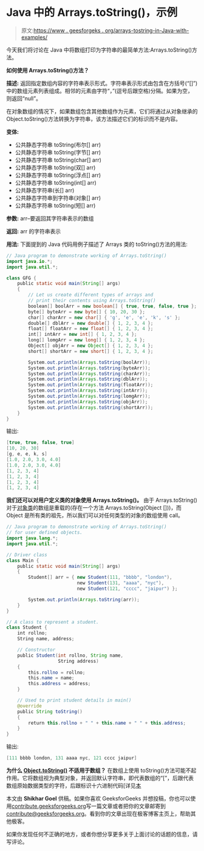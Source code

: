 # Java 中的 Arrays.toString()，示例

> 原文:[https://www . geesforgeks . org/arrays-tostring-in-Java-with-examples/](https://www.geeksforgeeks.org/arrays-tostring-in-java-with-examples/)

今天我们将讨论在 Java 中将数组打印为字符串的最简单方法:Arrays.toString()方法。

**如何使用 Arrays.toString()方法？**

**描述:**
返回指定数组内容的字符串表示形式。字符串表示形式由包含在方括号(“[]”)中的数组元素列表组成。相邻的元素由字符“，”(逗号后跟空格)分隔。如果为空，则返回“null”。

在对象数组的情况下，如果数组包含其他数组作为元素，它们将通过从对象继承的 Object.toString()方法转换为字符串，该方法描述它们的标识而不是内容。

**变体:**

*   公共静态字符串 toString(布尔[] arr)
*   公共静态字符串 toString(字节[] arr)
*   公共静态字符串 toString(char[] arr)
*   公共静态字符串 toString(双[] arr)
*   公共静态字符串 toString(浮点[] arr)
*   公共静态字符串 toString(int[] arr)
*   公共静态字符串(长[] arr)
*   公共静态字符串到字符串(对象[] arr)
*   公共静态字符串 toString(短[] arr)

**参数:**
arr–要返回其字符串表示的数组

**返回:**
arr 的字符串表示

**用法:**
下面提到的 Java 代码用例子描述了 Arrays 类的 toString()方法的用法:

```java
// Java program to demonstrate working of Arrays.toString()
import java.io.*;
import java.util.*;

class GFG {
    public static void main(String[] args)
    {
        // Let us create different types of arrays and
        // print their contents using Arrays.toString()
        boolean[] boolArr = new boolean[] { true, true, false, true };
        byte[] byteArr = new byte[] { 10, 20, 30 };
        char[] charArr = new char[] { 'g', 'e', 'e', 'k', 's' };
        double[] dblArr = new double[] { 1, 2, 3, 4 };
        float[] floatArr = new float[] { 1, 2, 3, 4 };
        int[] intArr = new int[] { 1, 2, 3, 4 };
        long[] lomgArr = new long[] { 1, 2, 3, 4 };
        Object[] objArr = new Object[] { 1, 2, 3, 4 };
        short[] shortArr = new short[] { 1, 2, 3, 4 };

        System.out.println(Arrays.toString(boolArr));
        System.out.println(Arrays.toString(byteArr));
        System.out.println(Arrays.toString(charArr));
        System.out.println(Arrays.toString(dblArr));
        System.out.println(Arrays.toString(floatArr));
        System.out.println(Arrays.toString(intArr));
        System.out.println(Arrays.toString(lomgArr));
        System.out.println(Arrays.toString(objArr));
        System.out.println(Arrays.toString(shortArr));
    }
}
```

输出:

```java
[true, true, false, true]
[10, 20, 30]
[g, e, e, k, s]
[1.0, 2.0, 3.0, 4.0]
[1.0, 2.0, 3.0, 4.0]
[1, 2, 3, 4]
[1, 2, 3, 4]
[1, 2, 3, 4]
[1, 2, 3, 4]

```

**我们还可以对用户定义类的对象使用 Arrays.toString()。**
由于 Arrays.toString()对于[对象类](https://www.geeksforgeeks.org/object-class-in-java/)的数组是重载的(存在一个方法 Arrays.toString(Object []))，而 Object 是所有类的祖先，所以我们可以对任何类型的对象的数组使用 call。

```java
// Java program to demonstrate working of Arrays.toString()
// for user defined objects.
import java.lang.*;
import java.util.*;

// Driver class
class Main {
    public static void main(String[] args)
    {
        Student[] arr = { new Student(111, "bbbb", "london"),
                          new Student(131, "aaaa", "nyc"),
                          new Student(121, "cccc", "jaipur") };

        System.out.println(Arrays.toString(arr));
    }
}

// A class to represent a student.
class Student {
    int rollno;
    String name, address;

    // Constructor
    public Student(int rollno, String name,
                   String address)
    {
        this.rollno = rollno;
        this.name = name;
        this.address = address;
    }

    // Used to print student details in main()
    @override
    public String toString()
    {
        return this.rollno + " " + this.name + " " + this.address;
    }
}
```

输出:

```java
[111 bbbb london, 131 aaaa nyc, 121 cccc jaipur]

```

**为什么 [Object.toString()](https://www.geeksforgeeks.org/object-class-in-java/) 不适用于数组？**
在数组上使用 toString()方法可能不起作用。它将数组视为典型对象，并返回默认字符串，即代表数组的“[”，后跟代表数组原始数据类型的字符，后跟标识十六进制代码[详见[本](https://www.geeksforgeeks.org/overriding-tostring-method-in-java/)

本文由 **Shikhar Goel** 供稿。如果你喜欢 GeeksforGeeks 并想投稿，你也可以使用[contribute.geeksforgeeks.org](http://www.contribute.geeksforgeeks.org)写一篇文章或者把你的文章邮寄到 contribute@geeksforgeeks.org。看到你的文章出现在极客博客主页上，帮助其他极客。

如果你发现任何不正确的地方，或者你想分享更多关于上面讨论的话题的信息，请写评论。